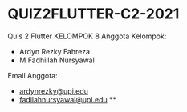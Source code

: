 # QUIZ2FLUTTER-C2-2021
Quis 2 Flutter 
KELOMPOK 8
Anggota Kelompok:
 - Ardyn Rezky Fahreza
 - M Fadhillah Nursyawal

Email Anggota:
 - ardynrezky@upi.edu
 - fadilahnursyawal@upi.edu **
